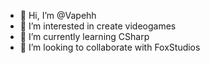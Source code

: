 - 👋 Hi, I’m @Vapehh
- 👀 I’m interested in create videogames
- 🌱 I’m currently learning CSharp
- 💞️ I’m looking to collaborate with FoxStudios

<!---
Vapehh/Vapehh is a ✨ special ✨ repository because its `README.md` (this file) appears on your GitHub profile.
You can click the Preview link to take a look at your changes.
--->
